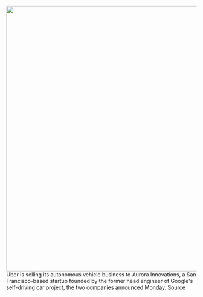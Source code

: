 <img src='https://cdn.vox-cdn.com/thumbor/2vCJFrGvLJ_QLYxM919Zj1v0kSI=/0x0:4500x3000/1200x800/filters:focal(1890x1140:2610x1860)/cdn.vox-cdn.com/uploads/chorus_image/image/68472999/__CA9908_Edit.0.jpg' width='700px' /><br/>
Uber is selling its autonomous vehicle business to Aurora Innovations, a San Francisco-based startup founded by the former head engineer of Google's self-driving car project, the two companies announced Monday.
<a href='https://www.theverge.com/2020/12/7/22158745/uber-selling-autonomous-vehicle-business-aurora-innovation'> Source <a/>